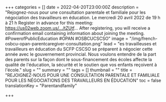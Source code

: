 +++
categories = []
date = 2022-04-20T23:00:00Z
description = "Rejognez-nous pour une consultation parentale et familiale pour les négociation des travailleurs en éducation. Le mercredi 20 avril 2022 de 19 h à 21 h Register in advance for this meeting: https://us02web.zoom.us/.../tZUtf... After registering, you will receive a confirmation email containing information about joining the meeting. #PowerofPublicEducation #OPAN #OSBCUCSCSO"
image = "/img/french-osbcu-opan-parentcaregiver-consultation.png"
lead = "es travailleuses et travailleurs en éducation du SCFP CSCSO se préparent à négocier cette année avec le gouvernement provincial. Nous voulons entendre de la part des parents sur la façon dont le sous-financement des écoles affecte la qualité de l'éducation, la sécurité et le soutien que vos enfants reçoivent à l'école."
slug = ""
summary = ""
tags = []
thumbnail = ""
title = "REJOIGNEZ-NOUS POUR UNE CONSULTATION PARENTALE ET FAMILIALE POUR LES NÉGOCIATIONS DES TRAVAILLEURS EN ÉDUCATION"
toc = false
translationKey = "Parentandfamily"

+++
